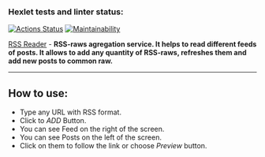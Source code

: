 ### Hexlet tests and linter status:

[![Actions Status](https://github.com/MorbidDesire/frontend-project-11/workflows/hexlet-check/badge.svg)](https://github.com/MorbidDesire/frontend-project-11/actions)
[![Maintainability](https://api.codeclimate.com/v1/badges/eafd9a2e7b4b49b6e0b9/maintainability)](https://codeclimate.com/github/MorbidDesire/frontend-project-11/maintainability)

[RSS Reader](https://frontend-project-11-zf4s.vercel.app/) - **RSS-raws agregation service. It helps to read different feeds of posts. It allows to add any quantity of RSS-raws, refreshes them and add new posts to common raw.**

***

## How to use:
- Type any URL with RSS format.
- Click to *ADD* Button.
- You can see Feed on the right of the screen.
- You can see Posts on the left of the screen.
- Click on them to follow the link or choose *Preview* button.
